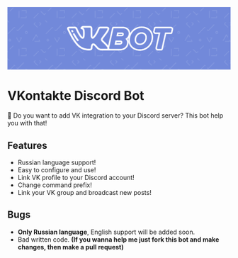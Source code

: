 ![Image of Yaktocat](/assets/logo.PNG)
# VKontakte Discord Bot
:robot: Do you want to add VK integration to your Discord server? This bot help you with that!

## Features
* Russian language support!
* Easy to configure and use!
* Link VK profile to your Discord account!
* Change command prefix!
* Link your VK group and broadcast new posts!

## Bugs
* **Only Russian language**, English support will be added soon.
* Bad written code. **(If you wanna help me just fork this bot and make changes, then make a pull request)**